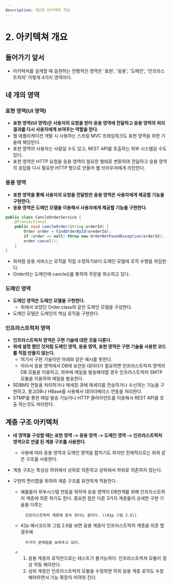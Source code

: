 ```yaml
---
description: 제2장 아키텍쳐 개요
---
```


# 2. 아키텍쳐 개요

## 들어가기 앞서

* 아키텍처를 설계할 때 출현하는 전형적인 영역은 '표현', '응용', '도메인', '인프라스트럭처' 이렇게 4가지 영역이다.

## 네 개의 영역

### 표현 영역\(UI 영역\)

* **표현 영역\(UI 영역\)은 사용자의 요청을 받아 응용 영역에 전달하고 응용 영역의 처리결과를 다시 사용자에게 보여주는 역할을 한다.**
* 웹 에플리케이션 개발 시 사용하는 스프링 MVC 프레임워크도 표현 영역을 위한 기술에 해당된다.
* 표현 영역의 사용자는 사람일 수도 있고, REST API를 호출하는 외부 시스템일 수도있다.
* 표현 영역은 HTTP 요청을 응용 영역이 필요한 형태로 변환하여 전달하고 응용 영역의 응답을 다시 필요한 HTTP 형으로 만들어 웹 브라우저에게 리턴한다.

### 응용 영역

* **표현 영역을 통해 사용자의 요청을 전달받은 응용 영역은 사용자에게 제공할 기능을 구현한다.**
* **응용 영역은 도메인 모델을 이용해서 사용자에게 제공할 기능을 구현한다.**

```java
public class CancleOrderService {
    @Transactional
    public void cancleOrder(String orderId) {
        Order order = findOrderById(orederId);
        if (order == null) throw new OrderNotFoundException(orderId);
        order.cancel();
    }
}
```

* 위처럼 응용 서비스는 로직을 직접 수정하기보다 도메인 모델에 로직 수행을 위임한다.
* Order라는 도메인에 cancle\(\)를 통하여 주문을 취소하고 있다. 



### 도메인 영역

* **도메인 영역은 도메인 모델을 구현한다.**
  * 위에서 보았던 Order.class와 같은 도메인 모델을 구성한다.
* 도메인 모델은 도메인의 핵심 로직을 구현한다.

### 인프라스트럭처 영역

* **인프라스트럭처 영역은 구현 기술에 대한 것을 다룬다.**
* **위에 설명 했던 것처럼 도메인 영역, 응용 영역, 표현 영역은 구현 기술을 사용한 코드를 직접 만들지 않는다.** 
  * 여기서 구현 기술이란 아래와 같은 예시를 뜻한다.
  * 따라서 응용 영역에서 DB에 보관된 데이터가 필요하면 인프라스트럭처 영역의 DB 모듈을 이용하고, 외부에 메일을 발송해야할 경우 인프라스트럭처 SMTP 모듈을 이용하여 메일을 발송한다.
* RDBMS 연동을 처리하거나 메세징 큐에 메세지를 전송하거나 수신하는 기능을 구현하고, 몽고DB나 HBase를 사용해서 데이터베이스 연동을 처리한다.
* STMP를 통한 메일 발송 기능이나 HTTP 클라이언트를 이용해서 REST API를 호출 하는것도 처리한다.

## 계층 구조 아키텍처

* **네 영역을 구성할 때는 표현 영역 -&gt; 응용 영역 -&gt; 도메인 영역 -&gt; 인프라스트럭처 영역으로 연결 된 계층 구조를 사용한다.** 
  * 사용에 따라 응용 영역과 도메인 영역을 합치기도 하지만 전체적으로는 위와 같은 구조를 사용한다.
* 계층 구조는 특성상 하위에서 상위로 의존하고 상위에서 하위로 의존하지 않는다.
* 구현의 편리함을 위하여 계층 구조를 유연하게 적용한다.

  * 예를들어 외부시스템 연동을 위하여 응용 영역이 DB연계를 위해 인프라스트럭처                                              계층에 의존 하기도 한다. 중요한 점은 다른 3가지 계층들이 상세한 구현 기술을 다루는 

          인프라스트럭처 계층에 종속 된다는 점이다. \(41p 그림 2.5\)

  * 42p 예시코드와 그림 2.6을 보면 응용 계층이 인프라스트럭처 계층을 의존 할 경우에 

          두가지 문제점을 보여주고 있다.

  * 1. 응용 계층의 로직만으로는 테스트가 불가능하다. 인프라스트럭처 모듈이 정상 작동 해야한다.
    2. 상위 계층인 인프라스트럭처 모듈을 수정하면 하위 응용 계층 로직도 수정해야하면서 기능 확장이 어려워 진다.





